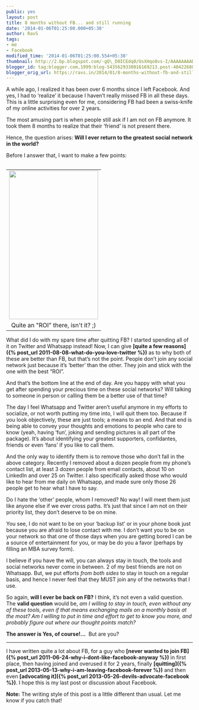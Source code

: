 ```yaml
---
public: yes
layout: post
title: 8 months without FB... and still running
date: '2014-01-06T01:25:00.000+05:30'
author: RavS
tags: 
- me
- Facebook
modified_time: '2014-01-06T01:25:00.554+05:30'
thumbnail: http://2.bp.blogspot.com/-gQ\_D0ICEdq0/UsXHqo8vs-I/AAAAAAAADdk/5FC9U5bYOSk/s72-c/2013-06-05+10.33.26.png 
blogger_id: tag:blogger.com,1999:blog-5435629330016169213.post-404226883423835094 
blogger_orig_url: https://ravs.in/2014/01/8-months-without-fb-and-still-running.html
---
```


  
  

A while ago, I realized it has been over 6 months since I left Facebook. And yes, I had to ‘realize’ it because I haven’t really missed FB in all these days. This is a little surprising even for me, considering FB had been a swiss-knife of my online activities for over 2 years.

  

The most amusing part is when people still ask if I am not on FB anymore. It took them 8 months to realize that their ‘friend’ is not present there.

  

Hence, the question arises: **Will I ever return to the greatest social network in the world?**

Before I answer that, I want to make a few points:

  

  

<table cellpadding="0" cellspacing="0" class="tr-caption-container" style="float: left; margin-right: 1em; text-align: left;"><tbody><tr><td style="text-align: center;"><a href="http://2.bp.blogspot.com/-gQ_D0ICEdq0/UsXHqo8vs-I/AAAAAAAADdk/5FC9U5bYOSk/s1600/2013-06-05+10.33.26.png" imageanchor="1" style="clear: left; margin-bottom: 1em; margin-left: auto; margin-right: auto;"><img border="0" src="http://2.bp.blogspot.com/-gQ_D0ICEdq0/UsXHqo8vs-I/AAAAAAAADdk/5FC9U5bYOSk/s1600/2013-06-05+10.33.26.png" height="400" width="240"></a></td></tr><tr><td class="tr-caption" style="text-align: center;">Quite an "ROI" there, isn't it? ;)</td></tr></tbody></table>

What did I do with my spare time after quitting FB? I started spending all of it on Twitter and Whatsapp instead! Now, I can give **[quite a few reasons]({% post_url 2011-08-08-what-do-you-love-twitter %})** as to why both of these are better than FB, but that’s not the point. People don’t join any social network just because it’s ‘better’ than the other. They join and stick with the one with the best “ROI”.  
  
And that’s the bottom line at the end of day. Are you happy with what you get after spending your precious time on these social networks? Will talking to someone in person or calling them be a better use of that time?

  
The day I feel Whatsapp and Twitter aren’t useful anymore in my efforts to socialize, or not worth putting my time into, I will quit them too. Because if you look objectively, these are just tools; a means to an end. And that end is being able to convey your thoughts and emotions to people who care to know (yeah, having ‘fun’, joking and sending pictures is all part of the package). It’s about identifying your greatest supporters, confidantes, friends or even ‘fans’ if you like to call them.

  
  
  

And the only way to identify them is to remove those who don’t fall in the above category. Recently I removed about a dozen people from my phone’s contact list, at least 3 dozen people from email contacts, about 10 on LinkedIn and over 25 on Twitter. I also specifically asked those who would like to hear from me daily on Whatsapp, and made sure only those 26 people get to hear what I have to say.

  

Do I hate the ‘other’ people, whom I removed? No way! I will meet them just like anyone else if we ever cross paths. It’s just that since I am not on their priority list, they don’t deserve to be on mine.

  

You see, I do not want to be on your ‘backup list’ or in your phone book just because you are afraid to lose contact with me. I don’t want you to be on your network so that one of those days when you are getting bored I can be a source of entertainment for you, or may be do you a favor (perhaps by filling an MBA survey form).

  

I believe if you have the will, you can always stay in touch, the tools and social networks never come in between. 2 of my best friends are not on Whatsapp. But, we put efforts _from both sides_ to stay in touch on a regular basis, and hence I never feel that they MUST join any of the networks that I use.

  
  

So again, **will I ever be back on FB?** I think, it’s not even a valid question. The **valid question** would be, _am I willing to stay in touch, even without any of these tools, even if that means exchanging mails on a monthly basis at the most? Am I willing to put in time and effort to get to know you more, and probably figure out where our thought points match?_

  

**The answer is Yes, of course!...**  But are you?

  

  

* * *

I have written quite a lot about FB, for a guy who **[never wanted to join FB]({% post_url 2011-06-24-why-i-dont-like-facebook-anyway %})** in first place, then having joined and overused it for 2 years, finally **[quitting]({% post_url 2013-05-13-why-i-am-leaving-facebook-forever %})** and then even **[advocating it]({% post_url 2013-05-26-devils-advocate-facebook %})**. I hope this is my last post or discussion about Facebook.  
  
**Note:** The writing style of this post is a little different than usual. Let me know if you catch that!
